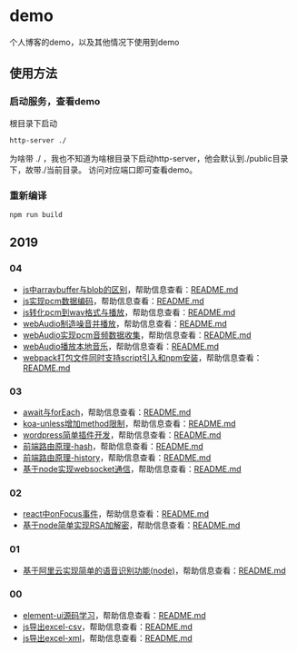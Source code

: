 # demo  
个人博客的demo，以及其他情况下使用到demo  

## 使用方法

### 启动服务，查看demo

根目录下启动  
```
http-server ./  
```
为啥带 ./ ，我也不知道为啥根目录下启动http-server，他会默认到./public目录下，故带./当前目录。
访问对应端口即可查看demo。  

### 重新编译
```
npm run build
```

## 2019  

### 04  
+ [js中arraybuffer与blob的区别](view/2019/04/js中arraybuffer与blob的区别/index.html)，帮助信息查看：[README.md](view/2019/04/js中arraybuffer与blob的区别/README.md)  
+ [js实现pcm数据编码](view/2019/04/js实现pcm数据编码/index.html)，帮助信息查看：[README.md](view/2019/04/js实现pcm数据编码/README.md)  
+ [js转化pcm到wav格式与播放](view/2019/04/js转化pcm到wav格式与播放/index.html)，帮助信息查看：[README.md](view/2019/04/js转化pcm到wav格式与播放/README.md)  
+ [webAudio制造噪音并播放](view/2019/04/webAudio制造噪音并播放/index.html)，帮助信息查看：[README.md](view/2019/04/webAudio制造噪音并播放/README.md)  
+ [webAudio实现pcm音频数据收集](view/2019/04/webAudio实现pcm音频数据收集/index.html)，帮助信息查看：[README.md](view/2019/04/webAudio实现pcm音频数据收集/README.md)  
+ [webAudio播放本地音乐](view/2019/04/webAudio播放本地音乐/index.html)，帮助信息查看：[README.md](view/2019/04/webAudio播放本地音乐/README.md)  
+ [webpack打包文件同时支持script引入和npm安装](view/2019/04/webpack打包文件同时支持script引入和npm安装)，帮助信息查看：[README.md](view/2019/04/webpack打包文件同时支持script引入和npm安装/README.md)  

### 03  
+ [await与forEach](view/2019/03/await与forEach/index.html)，帮助信息查看：[README.md](view/2019/03/await与forEach/README.md)  
+ [koa-unless增加method限制](view/2019/03/koa-unless增加method限制/index.html)，帮助信息查看：[README.md](view/2019/03/koa-unless增加method限制/README.md)  
+ [wordpress简单插件开发](view/2019/03/wordpress简单插件开发/index.html)，帮助信息查看：[README.md](view/2019/03/wordpress简单插件开发/README.md)  
+ [前端路由原理-hash](view/2019/03/前端路由原理-hash/index.html)，帮助信息查看：[README.md](view/2019/03/前端路由原理-hash/README.md)  
+ [前端路由原理-history](view/2019/03/前端路由原理-history/index.html)，帮助信息查看：[README.md](view/2019/03/前端路由原理-history/README.md)  
+ [基于node实现websocket通信](view/2019/03/基于node实现websocket通信)，帮助信息查看：[README.md](view/2019/03/基于node实现websocket通信/README.md)  

### 02  
+ [react中onFocus事件](view/2019/02/react中onFocus事件)，帮助信息查看：[README.md](view/2019/02/react中onFocus事件/README.md)  
+ [基于node简单实现RSA加解密](view/2019/02/基于node简单实现RSA加解密)，帮助信息查看：[README.md](view/2019/02/基于node简单实现RSA加解密/README.md)  

### 01  
+ [基于阿里云实现简单的语音识别功能(node)](view/2019/01/基于阿里云实现简单的语音识别功能(node))，帮助信息查看：[README.md](view/2019/01/基于阿里云实现简单的语音识别功能(node)/README.md)  

### 00  
+ [element-ui源码学习](view/2019/00/element-ui源码学习/index.html)，帮助信息查看：[README.md](view/2019/00/element-ui源码学习/README.md)  
+ [js导出excel-csv](view/2019/00/js导出excel-csv/index.html)，帮助信息查看：[README.md](view/2019/00/js导出excel-csv/README.md)  
+ [js导出excel-xml](view/2019/00/js导出excel-xml/index.html)，帮助信息查看：[README.md](view/2019/00/js导出excel-xml/README.md)  